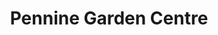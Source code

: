 ---
title: "Pennine Garden Centre"
url: /huddersfield/pennine-garden-centre/
shop: garden centre
---